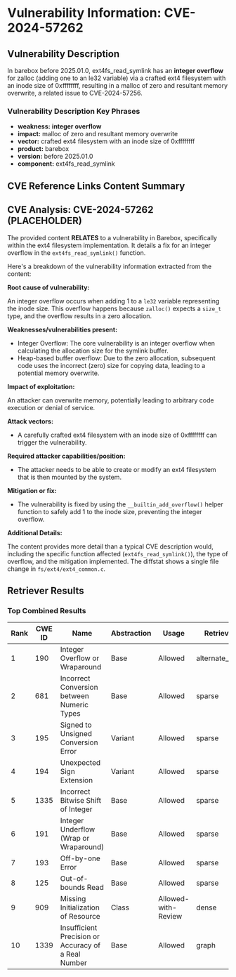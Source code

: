 # Vulnerability Information: CVE-2024-57262

## Vulnerability Description
In barebox before 2025.01.0, ext4fs_read_symlink has an **integer overflow** for zalloc (adding one to an le32 variable) via a crafted ext4 filesystem with an inode size of 0xffffffff, resulting in a malloc of zero and resultant memory overwrite, a related issue to CVE-2024-57256.

### Vulnerability Description Key Phrases
- **weakness:** **integer overflow**
- **impact:** malloc of zero and resultant memory overwrite
- **vector:** crafted ext4 filesystem with an inode size of 0xffffffff
- **product:** barebox
- **version:** before 2025.01.0
- **component:** ext4fs_read_symlink

## CVE Reference Links Content Summary
## CVE Analysis: CVE-2024-57262 (PLACEHOLDER)

The provided content **RELATES** to a vulnerability in Barebox, specifically within the ext4 filesystem implementation. It details a fix for an integer overflow in the `ext4fs_read_symlink()` function.

Here's a breakdown of the vulnerability information extracted from the content:

**Root cause of vulnerability:**

An integer overflow occurs when adding 1 to a `le32` variable representing the inode size. This overflow happens because `zalloc()` expects a `size_t` type, and the overflow results in a zero allocation.

**Weaknesses/vulnerabilities present:**

*   Integer Overflow: The core vulnerability is an integer overflow when calculating the allocation size for the symlink buffer.
*   Heap-based buffer overflow: Due to the zero allocation, subsequent code uses the incorrect (zero) size for copying data, leading to a potential memory overwrite.

**Impact of exploitation:**

An attacker can overwrite memory, potentially leading to arbitrary code execution or denial of service.

**Attack vectors:**

*   A carefully crafted ext4 filesystem with an inode size of 0xffffffff can trigger the vulnerability.

**Required attacker capabilities/position:**

*   The attacker needs to be able to create or modify an ext4 filesystem that is then mounted by the system.

**Mitigation or fix:**

*   The vulnerability is fixed by using the `__builtin_add_overflow()` helper function to safely add 1 to the inode size, preventing the integer overflow.

**Additional Details:**

The content provides more detail than a typical CVE description would, including the specific function affected (`ext4fs_read_symlink()`), the type of overflow, and the mitigation implemented. The diffstat shows a single file change in `fs/ext4/ext4_common.c`.

## Retriever Results

### Top Combined Results

| Rank | CWE ID | Name | Abstraction | Usage  | Retrievers | Individual Scores |
|------|--------|------|-------------|-------|------------|-------------------|
| 1 | 190 | Integer Overflow or Wraparound | Base | Allowed | alternate_terms | 0.800 |
| 2 | 681 | Incorrect Conversion between Numeric Types | Base | Allowed | sparse | 0.265 |
| 3 | 195 | Signed to Unsigned Conversion Error | Variant | Allowed | sparse | 0.263 |
| 4 | 194 | Unexpected Sign Extension | Variant | Allowed | sparse | 0.262 |
| 5 | 1335 | Incorrect Bitwise Shift of Integer | Base | Allowed | sparse | 0.262 |
| 6 | 191 | Integer Underflow (Wrap or Wraparound) | Base | Allowed | sparse | 0.261 |
| 7 | 193 | Off-by-one Error | Base | Allowed | sparse | 0.260 |
| 8 | 125 | Out-of-bounds Read | Base | Allowed | sparse | 0.254 |
| 9 | 909 | Missing Initialization of Resource | Class | Allowed-with-Review | dense | 0.577 |
| 10 | 1339 | Insufficient Precision or Accuracy of a Real Number | Base | Allowed | graph | 0.002 |

